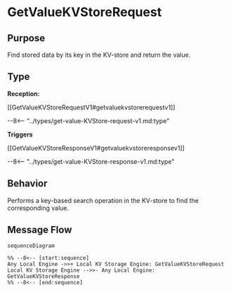 <div class="message" markdown>


# GetValueKVStoreRequest

## Purpose

<!-- --8<-- [start:purpose] -->
Find stored data by its key in the KV-store and return the value.

<!-- --8<-- [end:purpose] -->

## Type

<!-- --8<-- [start:type] -->
**Reception:**

[[GetValueKVStoreRequestV1#getvaluekvstorerequestv1]]

--8<-- "../types/get-value-KVStore-request-v1.md:type"

**Triggers**

[[GetValueKVStoreResponseV1#getvaluekvstoreresponsev1]]

--8<-- "../types/get-value-KVStore-response-v1.md:type"


<!-- --8<-- [end:type] -->

## Behavior

<!-- --8<-- [start:behavior] -->
Performs a key-based search operation in the KV-store to find the corresponding value.
<!-- --8<-- [end:behavior] -->


## Message Flow

<!-- --8<-- [start:messages] -->
```mermaid
sequenceDiagram

%% --8<-- [start:sequence]
Any Local Engine ->>+ Local KV Storage Engine: GetValueKVStoreRequest
Local KV Storage Engine -->>- Any Local Engine: GetValueKVStoreResponse
%% --8<-- [end:sequence]
```

<!-- --8<-- [end:messages] -->

</div>